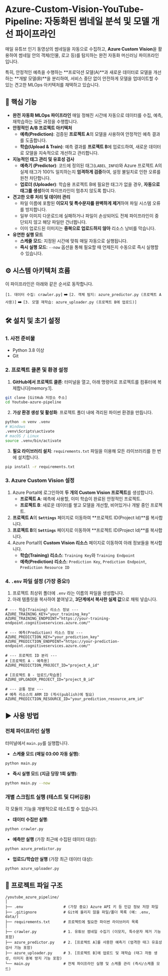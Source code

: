 # Azure-Custom-Vision-YouTube-Pipeline: 자동화된 썸네일 분석 및 모델 개선 파이프라인

매일 유튜브 인기 동영상의 썸네일을 자동으로 수집하고, **Azure Custom Vision**을 활용하여 썸네일 안의 객체(인물, 로고 등)를 탐지하는 완전 자동화 머신러닝 파이프라인입니다.

특히, 안정적인 예측을 수행하는 **프로덕션 모델(A)**과 새로운 데이터로 모델을 개선하는 **개발 모델(B)**을 분리하여, 서비스 중단 없이 안전하게 모델을 업데이트할 수 있는 견고한 MLOps 아키텍처를 채택하고 있습니다.

## **🚀 핵심 기능**

* **완전 자동화 MLOps 파이프라인**
매일 정해진 시간에 자동으로 데이터를 수집, 예측, 재학습하는 모든 과정을 수행합니다.
* **안정적인 A/B 프로젝트 아키텍처**
    * **예측(Prediction)**: 검증된 **프로젝트 A**의 모델을 사용하여 안정적인 예측 결과를 도출합니다.
    * **학습(Upload \& Train)**: 예측 결과를 **프로젝트 B**에 업로드하여, 새로운 데이터로 모델을 지속적으로 개선하고 관리합니다.
* **지능적인 태그 관리 및 유효성 검사**
    * **예측기 (Predictor)**: 코드에 정의된 태그(`LABEL_INFO`)와 Azure 프로젝트 A의 실제 태그가 100% 일치하는지 **엄격하게 검증**하여, 설정 불일치로 인한 오류를 원천 차단합니다.
    * **업로더 (Uploader)**: 학습용 프로젝트 B에 필요한 태그가 없을 경우, **자동으로 태그를 생성**하여 파이프라인이 멈추지 않도록 합니다.
* **견고한 오류 처리 및 데이터 관리**
    * 파일 이름에 포함된 **이모지 및 특수문자를 완벽하게 제거**하여 파일 시스템 오류를 방지합니다.
    * 일부 이미지 다운로드에 실패하거나 파일이 손상되어도 전체 파이프라인이 중단되지 않고 해당 파일만 건너뜁니다.
    * 이미 업로드된 이미지는 **중복으로 업로드하지 않아** 리소스 낭비를 막습니다.
* **유연한 실행 모드**
    * **스케줄 모드**: 지정된 시간에 맞춰 매일 자동으로 실행됩니다.
    * **즉시 실행 모드**: `--now` 옵션을 통해 필요할 때 언제든지 수동으로 즉시 실행할 수 있습니다.


## **⚙️ 시스템 아키텍처 흐름**

이 파이프라인은 아래와 같은 순서로 동작합니다.

`[1. 데이터 수집: crawler.py]` ➡️ `[2. 객체 탐지: azure_predictor.py (프로젝트 A 사용)]` ➡️ `[3. 모델 재학습: azure_uploader.py (프로젝트 B에 업로드)]`

## **🛠️ 설치 및 초기 설정**

### **1. 사전 준비물**

* Python 3.8 이상
* Git


### **2. 프로젝트 클론 및 환경 설정**

1. **GitHub에서 프로젝트 클론**: 터미널을 열고, 아래 명령어로 프로젝트를 컴퓨터에 복제합니다[memory.1].

```bash
git clone [GitHub 저장소 주소]
cd Youtube-azure-pipeline
```

2. **가상 환경 생성 및 활성화**: 프로젝트 폴더 내에 격리된 파이썬 환경을 만듭니다.

```bash
python -m venv .venv
# Windows
.venv\Scripts\activate
# macOS / Linux
source .venv/bin/activate
```

3. **필요 라이브러리 설치**: `requirements.txt` 파일을 이용해 모든 라이브러리를 한 번에 설치합니다.

```bash
pip install -r requirements.txt
```


### **3. Azure Custom Vision 설정**

1. Azure Portal에 로그인하여 **두 개의 Custom Vision 프로젝트**를 생성합니다.
    * **프로젝트 A**: 예측에 사용할, 이미 학습이 완료된 안정적인 프로젝트.
    * **프로젝트 B**: 새로운 데이터를 쌓고 모델을 개선할, 비어있거나 개발 중인 프로젝트.
2. **프로젝트 A**의 **`Settings`** 페이지로 이동하여 **프로젝트 ID(Project Id)**를 복사합니다.
3. **프로젝트 B**의 **`Settings`** 페이지로 이동하여 **프로젝트 ID(Project Id)**를 복사합니다.
4. Azure Portal의 **Custom Vision 리소스** 페이지로 이동하여 아래 정보들을 복사합니다.
    * **학습(Training) 리소스**: `Training Key`와 `Training Endpoint`
    * **예측(Prediction) 리소스**: `Prediction Key`, `Prediction Endpoint`, `Prediction Resource ID`

### **4. `.env` 파일 설정 (가장 중요!)**

1. 프로젝트 최상위 폴더에 `.env` 라는 이름의 파일을 생성합니다.
2. 아래 템플릿을 복사하여 붙여넣고, **3단계에서 복사한 실제 값**으로 채워 넣습니다.

```env
# --- 학습(Training) 리소스 정보 ---
AZURE_TRAINING_KEY="your_training_key"
AZURE_TRAINING_ENDPOINT="https://your-training-endpoint.cognitiveservices.azure.com/"

# --- 예측(Prediction) 리소스 정보 ---
AZURE_PREDICTION_KEY="your_prediction_key"
AZURE_PREDICTION_ENDPOINT="https://your-prediction-endpoint.cognitiveservices.azure.com/"

# --- 프로젝트 ID 분리 ---
# [프로젝트 A - 예측용]
AZURE_PREDICTION_PROJECT_ID="project_A_id"

# [프로젝트 B - 업로드/학습용]
AZURE_UPLOADER_PROJECT_ID="project_B_id"

# --- 공통 정보 ---
# 예측 리소스의 ARM ID (게시(publish)에 필요)
AZURE_PREDICTION_RESOURCE_ID="your_prediction_resource_arm_id"
```


## **▶️ 사용 방법**

### **전체 파이프라인 실행**

터미널에서 `main.py`를 실행합니다.

* **스케줄 모드 (매일 03:00 자동 실행)**:

```bash
python main.py
```

* **즉시 실행 모드 (지금 당장 1회 실행)**:

```bash
python main.py --now
```


### **개별 스크립트 실행 (테스트 및 디버깅용)**

각 모듈의 기능을 개별적으로 테스트할 수 있습니다.

* **데이터 수집만 실행**:

```bash
python crawler.py
```

* **예측만 실행** (가장 최근에 수집된 데이터 대상):

```bash
python azure_predictor.py
```

* **업로드/학습만 실행** (가장 최근 데이터 대상):

```bash
python azure_uploader.py
```


## **📂 프로젝트 파일 구조**

```
/youtube_azure_pipeline/
│
├── .env                  # (가장 중요) Azure API 키 등 민감 정보 저장 파일
├── .gitignore            # Git에 올리지 않을 파일/폴더 목록 (예: .env, data/)
├── requirements.txt      # 프로젝트에 필요한 파이썬 라이브러리 목록
│
├── crawler.py            # 1. 유튜브 썸네일 수집기 (이모지, 특수문자 제거 기능 포함)
├── azure_predictor.py    # 2. [프로젝트 A]를 사용한 예측기 (엄격한 태그 유효성 검사 기능 포함)
├── azure_uploader.py     # 3. [프로젝트 B]에 업로드 및 재학습 (태그 자동 생성, 이미지 중복 방지 기능 포함)
└── main.py               # 전체 파이프라인 실행 및 스케줄 관리 (즉시/스케줄 모드)
```

